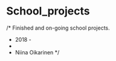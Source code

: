# School_projects

/*  Finished and on-going school projects.
 *  2018 -
 *
 *  Niina Oikarinen
 */
